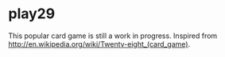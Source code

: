 play29
======

This popular card game is still a work in progress. Inspired from http://en.wikipedia.org/wiki/Twenty-eight_(card_game).
